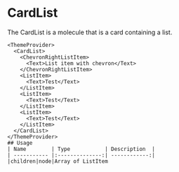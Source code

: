 <!-- 
This is an auto-generated markdown. 
You can change it in "src/organisms/CardList/CardList.jsx" and run build:docs to update this file.
-->
# CardList
The CardList is a molecule that is a card containing a list.

```example
<ThemeProvider>
  <CardList>
    <ChevronRightListItem>
      <Text>List item with chevron</Text>
    </ChevronRightListItem>
    <ListItem>
      <Text>Test</Text>
    </ListItem>
    <ListItem>
      <Text>Test</Text>
    </ListItem>
    <ListItem>
      <Text>Test</Text>
    </ListItem>
  </CardList>
</ThemeProvider>
## Usage
| Name        | Type           | Description  |
| ----------- |:--------------:| ------------:|
|children|node|Array of ListItem
